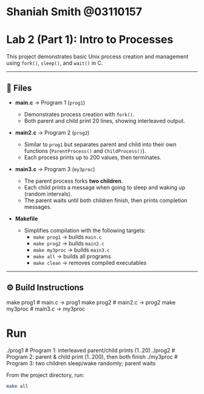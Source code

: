 # Shaniah Smith @03110157
# Lab 2 (Part 1): Intro to Processes

This project demonstrates basic Unix process creation and management using `fork()`, `sleep()`, and `wait()` in C.

---

## 📂 Files
- **main.c** → Program 1 (`prog1`)
  - Demonstrates process creation with `fork()`.
  - Both parent and child print 20 lines, showing interleaved output.

- **main2.c** → Program 2 (`prog2`)
  - Similar to `prog1` but separates parent and child into their own functions (`ParentProcess()` and `ChildProcess()`).
  - Each process prints up to 200 values, then terminates.

- **main3.c** → Program 3 (`my3proc`)
  - The parent process forks **two children**.
  - Each child prints a message when going to sleep and waking up (random intervals).
  - The parent waits until both children finish, then prints completion messages.

- **Makefile**
  - Simplifies compilation with the following targets:
    - `make prog1` → builds `main.c`
    - `make prog2` → builds `main2.c`
    - `make my3proc` → builds `main3.c`
    - `make all` → builds all programs
    - `make clean` → removes compiled executables

---

## ⚙️ Build Instructions

make prog1     # main.c   -> prog1
make prog2     # main2.c  -> prog2
make my3proc   # main3.c  -> my3proc
# Run

./prog1      # Program 1: interleaved parent/child prints (1..20)
./prog2      # Program 2: parent & child print (1..200), then both finish
./my3proc    # Program 3: two children sleep/wake randomly; parent waits

From the project directory, run:

```bash
make all
